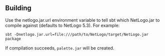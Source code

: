 ## Building

Use the netlogo.jar.url environment variable to tell sbt which NetLogo.jar to compile against (defaults to NetLogo 5.3). For example:

    sbt -Dnetlogo.jar.url=file:///path/to/NetLogo/target/NetLogo.jar package

If compilation succeeds, `palette.jar` will be created.
